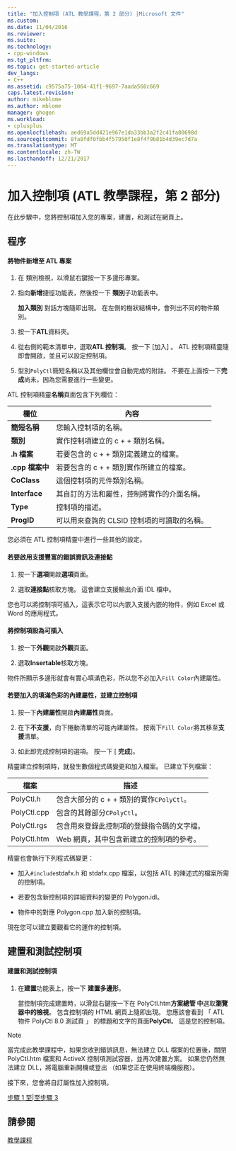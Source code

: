 ```yaml
---
title: "加入控制項 (ATL 教學課程，第 2 部分) |Microsoft 文件"
ms.custom: 
ms.date: 11/04/2016
ms.reviewer: 
ms.suite: 
ms.technology:
- cpp-windows
ms.tgt_pltfrm: 
ms.topic: get-started-article
dev_langs:
- C++
ms.assetid: c9575a75-1064-41f1-9697-7aada560c669
caps.latest.revision: 
author: mikeblome
ms.author: mblome
manager: ghogen
ms.workload:
- cplusplus
ms.openlocfilehash: aed69a5dd421e967e1da33bb3a2f2c41fa80698d
ms.sourcegitcommit: 8fa8fdf0fbb4f57950f1e8f4f9b81b4d39ec7d7a
ms.translationtype: MT
ms.contentlocale: zh-TW
ms.lasthandoff: 12/21/2017
---
```

# <a name="adding-a-control-atl-tutorial-part-2"></a>加入控制項 (ATL 教學課程，第 2 部分)
在此步驟中，您將控制項加入您的專案，建置，和測試在網頁上。  
  
## <a name="procedures"></a>程序  
  
#### <a name="to-add-an-object-to-an-atl-project"></a>將物件新增至 ATL 專案  
  
1.  在 類別檢視，以滑鼠右鍵按一下多邊形專案。  
  
2.  指向**新增**捷徑功能表，然後按一下 **類別**子功能表中。  
  
     **加入類別** 對話方塊隨即出現。 在左側的樹狀結構中，會列出不同的物件類別。  
  
3.  按一下**ATL**資料夾。  
  
4.  從右側的範本清單中，選取**ATL 控制項**。 按一下 [加入] 。 ATL 控制項精靈隨即會開啟，並且可以設定控制項。  
  
5.  型別`PolyCtl`簡短名稱以及其他欄位會自動完成的附註。 不要在上面按一下**完成**尚未，因為您需要進行一些變更。  
  
 ATL 控制項精靈**名稱**頁面包含下列欄位：  
  
|欄位|內容|  
|-----------|--------------|  
|**簡短名稱**|您輸入控制項的名稱。|  
|**類別**|實作控制項建立的 c + + 類別名稱。|  
|**.h 檔案**|若要包含的 c + + 類別定義建立的檔案。|  
|**.cpp 檔案中**|若要包含的 c + + 類別實作所建立的檔案。|  
|**CoClass**|這個控制項的元件類別名稱。|  
|**Interface**|其自訂的方法和屬性，控制將實作的介面名稱。|  
|**Type**|控制項的描述。|  
|**ProgID**|可以用來查詢的 CLSID 控制項的可讀取的名稱。|  
  
 您必須在 ATL 控制項精靈中進行一些其他的設定。  
  
#### <a name="to-enable-support-for-rich-error-information-and-connection-points"></a>若要啟用支援豐富的錯誤資訊及連接點  
  
1.  按一下**選項**開啟**選項**頁面。  
  
2.  選取**連接點**核取方塊。 這會建立支援輸出介面 IDL 檔中。  
  
 您也可以將控制項可插入，這表示它可以內嵌入支援內嵌的物件，例如 Excel 或 Word 的應用程式。  
  
#### <a name="to-make-the-control-insertable"></a>將控制項設為可插入  
  
1.  按一下**外觀**開啟**外觀**頁面。  
  
2.  選取**Insertable**核取方塊。  
  
 物件所顯示多邊形就會有實心填滿色彩，所以您不必加入`Fill Color`內建屬性。  
  
#### <a name="to-add-a-fill-color-stock-property-and-create-the-control"></a>若要加入的填滿色彩的內建屬性，並建立控制項  
  
1.  按一下**內建屬性**開啟**內建屬性**頁面。  
  
2.  在下**不支援**，向下捲動清單的可能內建屬性。 按兩下`Fill Color`將其移至**支援**清單。  
  
3.  如此即完成控制項的選項。 按一下 [ **完成**]。  
  
 精靈建立控制項時，就發生數個程式碼變更和加入檔案。 已建立下列檔案：  
  
|檔案|描述|  
|----------|-----------------|  
|PolyCtl.h|包含大部分的 c + + 類別的實作`CPolyCtl`。|  
|PolyCtl.cpp|包含的其餘部分`CPolyCtl`。|  
|PolyCtl.rgs|包含用來登錄此控制項的登錄指令碼的文字檔。|  
|PolyCtl.htm|Web 網頁，其中包含新建立的控制項的參考。|  
  
 精靈也會執行下列程式碼變更：  
  
-   加入`#include`stdafx.h 和 stdafx.cpp 檔案，以包括 ATL 的陳述式的檔案所需的控制項。  
  
-   若要包含新控制項的詳細資料的變更的 Polygon.idl。  
  
-   物件中的對應 Polygon.cpp 加入新的控制項。  
  
 現在您可以建立要觀看它的運作的控制項。  
  
## <a name="building-and-testing-the-control"></a>建置和測試控制項  
  
#### <a name="to-build-and-test-the-control"></a>建置和測試控制項  
  
1.  在**建置**功能表上，按一下 **建置多邊形**。  
  
     當控制項完成建置時，以滑鼠右鍵按一下在 PolyCtl.htm**方案總管 中**選取**瀏覽器中的檢視**。 包含控制項的 HTML 網頁上隨即出現。 您應該會看到 「 ATL 物件 PolyCtl 8.0 測試頁 」 的標題和文字的頁面**PolyCtl**。 這是您的控制項。  
  
> [!NOTE]
>  當完成此教學課程中，如果您收到錯誤訊息，無法建立 DLL 檔案的位置後，關閉 PolyCtl.htm 檔案和 ActiveX 控制項測試容器，並再次建置方案。 如果您仍然無法建立 DLL，將電腦重新開機或登出 （如果您正在使用終端機服務）。  
  
 接下來，您會將自訂屬性加入控制項。  
  
 [步驟 1 至](../atl/creating-the-project-atl-tutorial-part-1.md)&#124;[至步驟 3](../atl/adding-a-property-to-the-control-atl-tutorial-part-3.md)  
  
## <a name="see-also"></a>請參閱  
 [教學課程](../atl/active-template-library-atl-tutorial.md)

